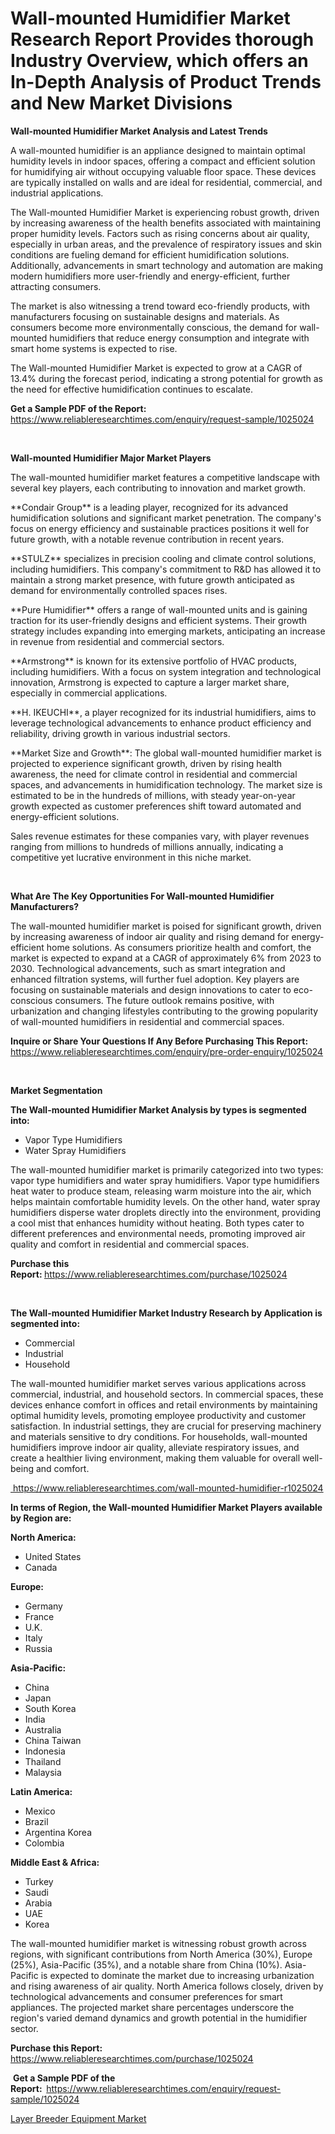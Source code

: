 <p><h1>Wall-mounted Humidifier Market Research Report Provides thorough Industry Overview, which offers an In-Depth Analysis of Product Trends and New Market Divisions</h1></p><p><strong>Wall-mounted Humidifier Market Analysis and Latest Trends</strong></p>
<p><p>A wall-mounted humidifier is an appliance designed to maintain optimal humidity levels in indoor spaces, offering a compact and efficient solution for humidifying air without occupying valuable floor space. These devices are typically installed on walls and are ideal for residential, commercial, and industrial applications. </p><p>The Wall-mounted Humidifier Market is experiencing robust growth, driven by increasing awareness of the health benefits associated with maintaining proper humidity levels. Factors such as rising concerns about air quality, especially in urban areas, and the prevalence of respiratory issues and skin conditions are fueling demand for efficient humidification solutions. Additionally, advancements in smart technology and automation are making modern humidifiers more user-friendly and energy-efficient, further attracting consumers.</p><p>The market is also witnessing a trend toward eco-friendly products, with manufacturers focusing on sustainable designs and materials. As consumers become more environmentally conscious, the demand for wall-mounted humidifiers that reduce energy consumption and integrate with smart home systems is expected to rise.</p><p>The Wall-mounted Humidifier Market is expected to grow at a CAGR of 13.4% during the forecast period, indicating a strong potential for growth as the need for effective humidification continues to escalate.</p></p>
<p><strong>Get a Sample PDF of the Report:&nbsp;</strong> <a href="https://www.reliableresearchtimes.com/enquiry/request-sample/1025024?utm_campaign=3565&utm_medium=2&utm_source=Github&utm_content=ia&utm_term=22032025&utm_id=wall-mounted-humidifier">https://www.reliableresearchtimes.com/enquiry/request-sample/1025024</a></p>
<p>&nbsp;</p>
<p><strong>Wall-mounted Humidifier Major Market Players</strong></p>
<p><p>The wall-mounted humidifier market features a competitive landscape with several key players, each contributing to innovation and market growth. </p><p>**Condair Group** is a leading player, recognized for its advanced humidification solutions and significant market penetration. The company's focus on energy efficiency and sustainable practices positions it well for future growth, with a notable revenue contribution in recent years.</p><p>**STULZ** specializes in precision cooling and climate control solutions, including humidifiers. This company's commitment to R&D has allowed it to maintain a strong market presence, with future growth anticipated as demand for environmentally controlled spaces rises.</p><p>**Pure Humidifier** offers a range of wall-mounted units and is gaining traction for its user-friendly designs and efficient systems. Their growth strategy includes expanding into emerging markets, anticipating an increase in revenue from residential and commercial sectors.</p><p>**Armstrong** is known for its extensive portfolio of HVAC products, including humidifiers. With a focus on system integration and technological innovation, Armstrong is expected to capture a larger market share, especially in commercial applications.</p><p>**H. IKEUCHI**, a player recognized for its industrial humidifiers, aims to leverage technological advancements to enhance product efficiency and reliability, driving growth in various industrial sectors.</p><p>**Market Size and Growth**: The global wall-mounted humidifier market is projected to experience significant growth, driven by rising health awareness, the need for climate control in residential and commercial spaces, and advancements in humidification technology. The market size is estimated to be in the hundreds of millions, with steady year-on-year growth expected as customer preferences shift toward automated and energy-efficient solutions.</p><p>Sales revenue estimates for these companies vary, with player revenues ranging from millions to hundreds of millions annually, indicating a competitive yet lucrative environment in this niche market.</p></p>
<p>&nbsp;</p>
<p><strong>What Are The Key Opportunities For Wall-mounted Humidifier Manufacturers?</strong></p>
<p><p>The wall-mounted humidifier market is poised for significant growth, driven by increasing awareness of indoor air quality and rising demand for energy-efficient home solutions. As consumers prioritize health and comfort, the market is expected to expand at a CAGR of approximately 6% from 2023 to 2030. Technological advancements, such as smart integration and enhanced filtration systems, will further fuel adoption. Key players are focusing on sustainable materials and design innovations to cater to eco-conscious consumers. The future outlook remains positive, with urbanization and changing lifestyles contributing to the growing popularity of wall-mounted humidifiers in residential and commercial spaces.</p></p>
<p><strong>Inquire or Share Your Questions If Any Before Purchasing This Report:</strong> <a href="https://www.reliableresearchtimes.com/enquiry/pre-order-enquiry/1025024?utm_campaign=3565&utm_medium=2&utm_source=Github&utm_content=ia&utm_term=22032025&utm_id=wall-mounted-humidifier">https://www.reliableresearchtimes.com/enquiry/pre-order-enquiry/1025024</a></p>
<p>&nbsp;</p>
<p><strong>Market Segmentation</strong></p>
<p><strong>The Wall-mounted Humidifier Market Analysis by types is segmented into:</strong></p>
<p><ul><li>Vapor Type Humidifiers</li><li>Water Spray Humidifiers</li></ul></p>
<p><p>The wall-mounted humidifier market is primarily categorized into two types: vapor type humidifiers and water spray humidifiers. Vapor type humidifiers heat water to produce steam, releasing warm moisture into the air, which helps maintain comfortable humidity levels. On the other hand, water spray humidifiers disperse water droplets directly into the environment, providing a cool mist that enhances humidity without heating. Both types cater to different preferences and environmental needs, promoting improved air quality and comfort in residential and commercial spaces.</p></p>
<p><strong>Purchase this Report:&nbsp;</strong><a href="https://www.reliableresearchtimes.com/purchase/1025024?utm_campaign=3565&utm_medium=2&utm_source=Github&utm_content=ia&utm_term=22032025&utm_id=wall-mounted-humidifier">https://www.reliableresearchtimes.com/purchase/1025024</a></p>
<p>&nbsp;</p>
<p><strong>The Wall-mounted Humidifier Market Industry Research by Application is segmented into:</strong></p>
<p><ul><li>Commercial</li><li>Industrial</li><li>Household</li></ul></p>
<p><p>The wall-mounted humidifier market serves various applications across commercial, industrial, and household sectors. In commercial spaces, these devices enhance comfort in offices and retail environments by maintaining optimal humidity levels, promoting employee productivity and customer satisfaction. In industrial settings, they are crucial for preserving machinery and materials sensitive to dry conditions. For households, wall-mounted humidifiers improve indoor air quality, alleviate respiratory issues, and create a healthier living environment, making them valuable for overall well-being and comfort.</p></p>
<p><a href="https://www.reliableresearchtimes.com/wall-mounted-humidifier-r1025024?utm_campaign=3565&utm_medium=2&utm_source=Github&utm_content=ia&utm_term=22032025&utm_id=wall-mounted-humidifier">&nbsp;https://www.reliableresearchtimes.com/wall-mounted-humidifier-r1025024</a></p>
<p><strong>In terms of Region, the Wall-mounted Humidifier Market Players available by Region are:</strong></p>
<p>
    <p> <strong> North America: </strong>
        <ul>
            <li>United States</li>
            <li>Canada</li>
        </ul>
        </p> 
    <p> <strong> Europe: </strong>
        <ul>
            <li>Germany</li>
            <li>France</li>
            <li>U.K.</li>
            <li>Italy</li>
            <li>Russia</li>
        </ul>
        </p> 
    <p> <strong> Asia-Pacific: </strong>
        <ul>
            <li>China</li>
            <li>Japan</li>
            <li>South Korea</li>
            <li>India</li>
            <li>Australia</li>
            <li>China Taiwan</li>
            <li>Indonesia</li>
            <li>Thailand</li>
            <li>Malaysia</li>
        </ul>
        </p> 
    <p> <strong> Latin America: </strong>
        <ul>
            <li>Mexico</li>
            <li>Brazil</li>
            <li>Argentina Korea</li>
            <li>Colombia</li>
        </ul>
        </p> 
    <p> <strong> Middle East & Africa: </strong>
        <ul>
            <li>Turkey</li>
            <li>Saudi</li>
            <li>Arabia</li>
            <li>UAE</li>
            <li>Korea</li>
        </ul>
    </p>
    </p>
<p><p>The wall-mounted humidifier market is witnessing robust growth across regions, with significant contributions from North America (30%), Europe (25%), Asia-Pacific (35%), and a notable share from China (10%). Asia-Pacific is expected to dominate the market due to increasing urbanization and rising awareness of air quality. North America follows closely, driven by technological advancements and consumer preferences for smart appliances. The projected market share percentages underscore the region's varied demand dynamics and growth potential in the humidifier sector.</p></p>
<p><strong>Purchase this Report: </strong><a href="https://www.reliableresearchtimes.com/purchase/1025024?utm_campaign=3565&utm_medium=2&utm_source=Github&utm_content=ia&utm_term=22032025&utm_id=wall-mounted-humidifier">https://www.reliableresearchtimes.com/purchase/1025024</a></p>
<p>&nbsp;<strong>Get a Sample PDF of the Report:&nbsp;&nbsp;</strong><a href="https://www.reliableresearchtimes.com/enquiry/request-sample/1025024?utm_campaign=3565&utm_medium=2&utm_source=Github&utm_content=ia&utm_term=22032025&utm_id=wall-mounted-humidifier">https://www.reliableresearchtimes.com/enquiry/request-sample/1025024</a></p>
<p><strong></strong></p>
<p><p><a href="https://github.com/bufkamaiahi7/Market-Research-Report-List-1/blob/main/layer-breeder-equipment-market.md?utm_campaign=3565&utm_medium=2&utm_source=Github&utm_content=ia&utm_term=22032025&utm_id=wall-mounted-humidifier">Layer Breeder Equipment Market</a></p></p>